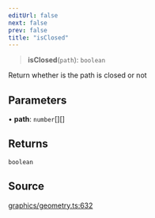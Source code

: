 ```yaml
---
editUrl: false
next: false
prev: false
title: "isClosed"
---
```


> **isClosed**(`path`): `boolean`

Return whether is the path is closed or not

## Parameters

• **path**: `number`[][]

## Returns

`boolean`

## Source

[graphics/geometry.ts:632](https://github.com/dgmjs/dgmjs/blob/main/packages/core/src/graphics/geometry.ts#L632)
